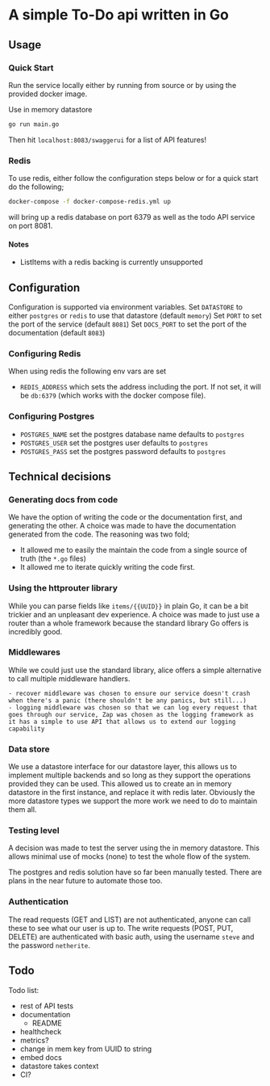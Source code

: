 # A simple To-Do api written in Go

## Usage

### Quick Start

Run the service locally either by running from source or by using the provided docker image.

Use in memory datastore

```sh
go run main.go
```

Then hit `localhost:8083/swaggerui` for a list of API features!

### Redis

To use redis, either follow the configuration steps below or for a quick start do the following;

```sh
docker-compose -f docker-compose-redis.yml up
```

will bring up a redis database on port 6379 as well as the todo API service on port 8081.

#### Notes

- ListItems with a redis backing is currently unsupported

## Configuration

Configuration is supported via environment variables.
Set `DATASTORE` to either `postgres` or `redis` to use that datastore (default `memory`)
Set `PORT` to set the port of the service (default `8081`)
Set `DOCS_PORT` to set the port of the documentation (default `8083`)

### Configuring Redis

When using redis the following env vars are set
- `REDIS_ADDRESS` which sets the address including the port. If not set, it will be `db:6379` (which works with the docker compose file).

###  Configuring Postgres

- `POSTGRES_NAME` set the postgres database name defaults to `postgres`
- `POSTGRES_USER` set the postgres user defaults to `postgres`
- `POSTGRES_PASS` set the postgres password defaults to `postgres`

## Technical decisions

### Generating docs from code

We have the option of writing the code or the documentation first, and generating the other.
A choice was made to have the documentation generated from the code.
The reasoning was two fold;
- It allowed me to easily the maintain the code from a single source of truth (the `*.go` files)
- It allowed me to iterate quickly writing the code first.

### Using the httprouter library

While you can parse fields like `items/{{UUID}}` in plain Go, it can be a bit trickier and an unpleasant dev experience.
A choice was made to just use a router than a whole framework because the standard library Go offers is incredibly good.

### Middlewares

While we could just use the standard library, alice offers a simple alternative to call multiple middleware handlers.

    - recover middleware was chosen to ensure our service doesn't crash when there's a panic (there shouldn't be any panics, but still...)
    - logging middleware was chosen so that we can log every request that goes through our service, Zap was chosen as the logging framework as it has a simple to use API that allows us to extend our logging capability

### Data store

We use a datastore interface for our datastore layer, this allows us to implement multiple backends and so long as they support the operations provided they can be used.
This allowed us to create an in memory datastore in the first instance, and replace it with redis later.
Obviously the more datastore types we support the more work we need to do to maintain them all.

### Testing level

A decision was made to test the server using the in memory datastore.
This allows minimal use of mocks (none) to test the whole flow of the system.

The postgres and redis solution have so far been manually tested.
There are plans in the near future to automate those too.

### Authentication

The read requests (GET and LIST) are not authenticated, anyone can call these to see what our user is up to.
The write requests (POST, PUT, DELETE) are authenticated with basic auth, using the username `steve` and the password `netherite`.

## Todo

Todo list:
- rest of API tests
- documentation
    - README
- healthcheck
- metrics?
- change in mem key from UUID to string
- embed docs
- datastore takes context
- CI?